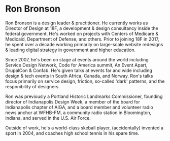 <script context="module">
	/**
	 * @type {import('@sveltejs/kit').Load}
	 */
	export async function load({ fetch }) {
		const res = await fetch(`/posts.json`);
		const posts = await res.json();

		return {
			props: {
				posts
			}
		};
	}
</script>

<script>
	import Seo from '$lib/Seo.svelte';
	import BlogSummary from '$lib/BlogSummary.svelte';
	import { variables } from '$lib/variables';
	export let posts;

	const postsToShow = 3;
	$: blogPosts = posts.slice(0, postsToShow);
</script>

<!-- TODO UPDATE THE SEO INFO -->
<Seo title="Ron Bronson" description={variables.siteDescription} path="/" openGraphImage=""/>

# Ron Bronson

<p class=emph>

</p>

Ron Bronson is a design leader & practitioner. He currently works as Director of Design at 18F, a development & design consultancy inside the federal government. He's worked on projects with Centers of Medicare & Medicaid, Department of Defense, and others. Prior to joining 18F in 2017, he spent over a decade working primarily on large-scale website redesigns & leading digital strategy in government and higher education. 

Since 2007, he's been on stage at events around the world including Service Design Network, Code for America summit, An Event Apart, DrupalCon & Confab. He's given talks at events far and wide including design & tech events in South Africa, Canada, and Norway. Ron's talks focus primarily on service design, friction, so-called 'dark' patterns, and the responibility of designers.

Ron was previously a Portland Historic Landmarks Commissioner, founding director of Indianapolis Design Week, a member of the board for Indianapolis chapter of AIGA, and a board member and volunteer radio news anchor at WFHB-FM, a community radio station in Bloomington, Indiana, and served in the U.S. Air Force.

Outside of work, he's a world-class skeball player, (accidentally) invented a sport in 2004, and coaches high school tennis in his spare time.

<!-- ## Get started

Get up and running with this site really fast! For an [opinionated
quickstart](/blog/initial-setup), you need to have

- clicked "use this template" in [GitHub]({variables.github}), so you have your own copy of
  this repository, and cloned it to your own computer
- set up a free account on Netlify ready for [deployment](/blog/deployment) (other static site hosting options
  are fine if you know how)
- thought about whether you are happy writing blog content in files in
  GitHub, or prefer to use a [CMS](/blog/cms) for web-based writing.
- thought about whether this template has the right site sections
  (home/blog/about) for you, or if you need extra pages

While this template is still under development, these docs assume that you:

- are vaguely familiar with basic git commands (clone, add, commit, push) and GitHub
- know how to edit HTML/JavaScript files on your computer (even if you don't fully
  understand what they mean)
- are able to set up a working NodeJS environment on your computer.

More comprehensive beginner documentation is coming soon, and if you get stuck feel free to [contact
us](mailto:hi@codexfelis.dev) for help or [raise an issue in GitHub]({variables.github}/issues). 

<a class=emph href="/blog/initial-setup">
Get started!
</a>

## [Recent blog posts](/blog)

{#each blogPosts as blogPost}
<BlogSummary {blogPost} />
{/each} 
-->
